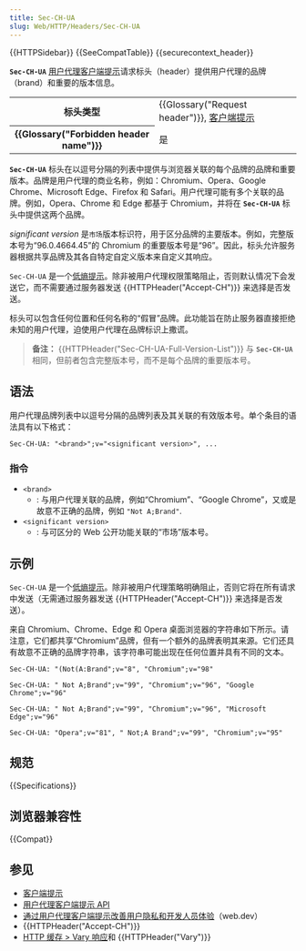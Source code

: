 ```yaml
---
title: Sec-CH-UA
slug: Web/HTTP/Headers/Sec-CH-UA
---
```


{{HTTPSidebar}} {{SeeCompatTable}} {{securecontext_header}}

**`Sec-CH-UA`** [用户代理客户端提示](/zh-CN/docs/Web/HTTP/Client_hints#user-agent_client_hints)请求标头（header）提供用户代理的品牌（brand）和重要的版本信息。

<table class="properties">
  <tbody>
    <tr>
      <th scope="row">标头类型</th>
      <td>
        {{Glossary("Request header")}},
        <a href="/zh-CN/docs/Web/HTTP/Client_hints">客户端提示</a>
      </td>
    </tr>
    <tr>
      <th scope="row">{{Glossary("Forbidden header name")}}</th>
      <td>是</td>
    </tr>
  </tbody>
</table>

**`Sec-CH-UA`** 标头在以逗号分隔的列表中提供与浏览器关联的每个品牌的品牌和重要版本。品牌是用户代理的商业名称，例如：Chromium、Opera、Google Chrome、Microsoft Edge、Firefox 和 Safari。用户代理可能有多个关联的品牌。例如，Opera、Chrome 和 Edge 都基于 Chromium，并将在 **`Sec-CH-UA`** 标头中提供这两个品牌。

_significant version_ 是`市场`版本标识符，用于区分品牌的主要版本。例如，完整版本号为“96.0.4664.45”的 Chromium 的重要版本号是“96”。因此，标头允许服务器根据共享品牌及其各自特定自定义版本来自定义其响应。

`Sec-CH-UA` 是一个[低熵提示](/zh-CN/docs/Web/HTTP/Client_hints#low_entropy_hints)。除非被用户代理权限策略阻止，否则默认情况下会发送它，而不需要通过服务器发送 {{HTTPHeader("Accept-CH")}} 来选择是否发送。

标头可以包含任何位置和任何名称的“假冒”品牌。此功能旨在防止服务器直接拒绝未知的用户代理，迫使用户代理在品牌标识上撒谎。

> **备注：** {{HTTPHeader("Sec-CH-UA-Full-Version-List")}} 与 **`Sec-CH-UA`** 相同，但前者包含完整版本号，而不是每个品牌的重要版本号。

## 语法

用户代理品牌列表中以逗号分隔的品牌列表及其关联的有效版本号。单个条目的语法具有以下格式：

```http
Sec-CH-UA: "<brand>";v="<significant version>", ...
```

### 指令

- `<brand>`
  - : 与用户代理关联的品牌，例如“Chromium”、“Google Chrome”，又或是故意不正确的品牌，例如 `"Not A;Brand"`.
- `<significant version>`
  - : 与可区分的 Web 公开功能关联的“市场”版本号。

## 示例

`Sec-CH-UA` 是一个[低熵提示](/zh-CN/docs/Web/HTTP/Client_hints#low_entropy_hints)。除非被用户代理策略明确阻止，否则它将在所有请求中发送（无需通过服务器发送 {{HTTPHeader("Accept-CH")}} 来选择是否发送）。

来自 Chromium、Chrome、Edge 和 Opera 桌面浏览器的字符串如下所示。请注意，它们都共享“Chromium”品牌，但有一个额外的品牌表明其来源。它们还具有故意不正确的品牌字符串，该字符串可能出现在任何位置并具有不同的文本。

```http
Sec-CH-UA: "(Not(A:Brand";v="8", "Chromium";v="98"
```

```http
Sec-CH-UA: " Not A;Brand";v="99", "Chromium";v="96", "Google Chrome";v="96"
```

```http
Sec-CH-UA: " Not A;Brand";v="99", "Chromium";v="96", "Microsoft Edge";v="96"
```

```http
Sec-CH-UA: "Opera";v="81", " Not;A Brand";v="99", "Chromium";v="95"
```

## 规范

{{Specifications}}

## 浏览器兼容性

{{Compat}}

## 参见

- [客户端提示](/zh-CN/docs/Web/HTTP/Client_hints)
- [用户代理客户端提示 API](/zh-CN/docs/Web/API/User-Agent_Client_Hints_API)
- [通过用户代理客户端提示改善用户隐私和开发人员体验](https://developer.chrome.google.cn/docs/privacy-security/user-agent-client-hints)（web.dev）
- {{HTTPHeader("Accept-CH")}}
- [HTTP 缓存 > Vary 响应](/zh-CN/docs/Web/HTTP/Caching#vary_响应)和 {{HTTPHeader("Vary")}}
